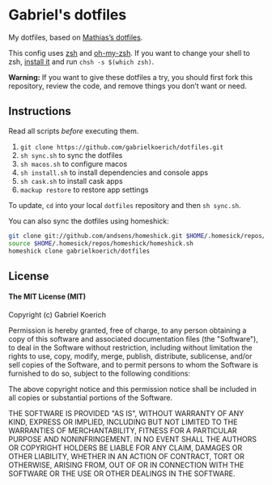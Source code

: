 # Gabriel's dotfiles

My dotfiles, based on [Mathias’s dotfiles](https://github.com/mathiasbynens/dotfiles).

<!-- [![.dotfiles](https://cloud.githubusercontent.com/assets/1981726/16643374/6276bd6c-43ea-11e6-9b09-3bea66ead643.png)](https://cloud.githubusercontent.com/assets/1981726/16643374/6276bd6c-43ea-11e6-9b09-3bea66ead643.png) -->

This config uses [zsh](http://www.zsh.org) and [oh-my-zsh](https://github.com/robbyrussell/oh-my-zsh). If you want to change your shell to zsh, [install it](https://github.com/robbyrussell/oh-my-zsh/wiki/Installing-ZSH) and run ``chsh -s $(which zsh)``.

**Warning:** If you want to give these dotfiles a try, you should first fork this repository, review the code, and remove things you don’t want or need.

## Instructions

Read all scripts *before* executing them.

1. `git clone https://github.com/gabrielkoerich/dotfiles.git`
2. `sh sync.sh` to sync the dotfiles
3. `sh macos.sh` to configure macos
4. `sh install.sh` to install dependencies and console apps
4. `sh cask.sh` to install cask apps
5. `mackup restore` to restore app settings

To update, `cd` into your local `dotfiles` repository and then `sh sync.sh`.

You can also sync the dotfiles using homeshick:

```bash
git clone git://github.com/andsens/homeshick.git $HOME/.homesick/repos/homeshick
source $HOME/.homesick/repos/homeshick/homeshick.sh
homeshick clone gabrielkoerich/dotfiles
```

## License

#### The MIT License (MIT)

Copyright (c) Gabriel Koerich

Permission is hereby granted, free of charge, to any person obtaining a copy of
this software and associated documentation files (the "Software"), to deal in
the Software without restriction, including without limitation the rights to
use, copy, modify, merge, publish, distribute, sublicense, and/or sell copies
of the Software, and to permit persons to whom the Software is furnished to do
so, subject to the following conditions:

The above copyright notice and this permission notice shall be included in all
copies or substantial portions of the Software.

THE SOFTWARE IS PROVIDED "AS IS", WITHOUT WARRANTY OF ANY KIND, EXPRESS OR
IMPLIED, INCLUDING BUT NOT LIMITED TO THE WARRANTIES OF MERCHANTABILITY,
FITNESS FOR A PARTICULAR PURPOSE AND NONINFRINGEMENT. IN NO EVENT SHALL THE
AUTHORS OR COPYRIGHT HOLDERS BE LIABLE FOR ANY CLAIM, DAMAGES OR OTHER
LIABILITY, WHETHER IN AN ACTION OF CONTRACT, TORT OR OTHERWISE, ARISING FROM,
OUT OF OR IN CONNECTION WITH THE SOFTWARE OR THE USE OR OTHER DEALINGS IN THE
SOFTWARE.
